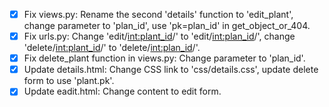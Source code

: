 - [x] Fix views.py: Rename the second 'details' function to 'edit_plant', change parameter to 'plan_id', use 'pk=plan_id' in get_object_or_404.
- [x] Fix urls.py: Change 'edit/<int:plant_id>/' to 'edit/<int:plan_id>/', change 'delete/<int:plant_id>/' to 'delete/<int:plan_id>/'.
- [x] Fix delete_plant function in views.py: Change parameter to 'plan_id'.
- [x] Update details.html: Change CSS link to 'css/details.css', update delete form to use 'plant.pk'.
- [x] Update eadit.html: Change content to edit form.
